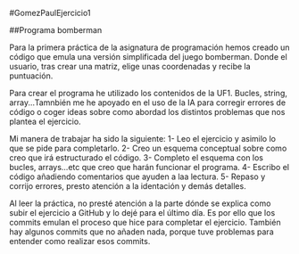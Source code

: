 #GomezPaulEjercicio1

##Programa bomberman

Para la primera práctica de la asignatura de programación hemos creado un
código que emula una versión simplificada del juego bomberman. Donde el 
usuario, tras crear una matriz, elige unas coordenadas y recibe la puntuación.

Para crear el programa he utilizado los contenidos de la UF1. Bucles, string,
array...Tamnbién me he apoyado en el uso de la IA para corregir errores de código
o coger ideas sobre como abordad los distintos problemas que nos plantea el ejercicio.

Mi manera de trabajar ha sido la siguiente:
1- Leo el ejercicio y asimilo lo que se pide para completarlo.
2- Creo un esquema conceptual sobre como creo que irá estructurado el código.
3- Completo el esquema con los bucles, arrays...etc que creo que harán funcionar el
programa.
4- Escribo el código añadiendo comentarios que ayuden a laa lectura.
5- Repaso y corrijo errores, presto atención a la identación y demás detalles.

Al leer la práctica, no presté atención a la parte dónde se explica como subir el
ejercicio a GitHub y lo dejé para el último día. Es por ello que los commits emulan 
el proceso que hice para completar el ejercicio. También hay algunos commits que no 
añaden nada, porque tuve problemas para entender como realizar esos commits.